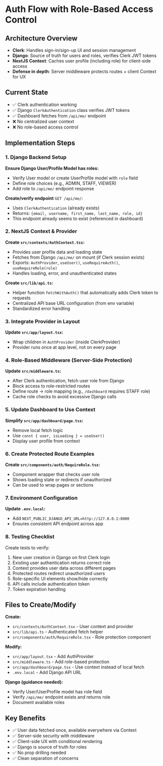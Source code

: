 # Auth Flow with Role-Based Access Control

## Architecture Overview

- **Clerk**: Handles sign-in/sign-up UI and session management
- **Django**: Source of truth for users and roles, verifies Clerk JWT tokens
- **NextJS Context**: Caches user profile (including role) for client-side access
- **Defense in depth**: Server middleware protects routes + client Context for UX

## Current State

- ✅ Clerk authentication working
- ✅ Django `ClerkAuthentication` class verifies JWT tokens
- ✅ Dashboard fetches from `/api/me/` endpoint
- ❌ No centralized user context
- ❌ No role-based access control

## Implementation Steps

### 1. Django Backend Setup

**Ensure Django User/Profile Model has roles:**

- Verify User model or create UserProfile model with `role` field
- Define role choices (e.g., ADMIN, STAFF, VIEWER)
- Add role to `/api/me/` endpoint response

**Create/verify endpoint** `GET /api/me/`:

- Uses `ClerkAuthentication` (already exists)
- Returns: `{email, username, first_name, last_name, role, id}`
- This endpoint already seems to exist (referenced in dashboard)

### 2. NextJS Context & Provider

**Create `src/contexts/AuthContext.tsx`:**

- Provides user profile data and loading state
- Fetches from Django `/api/me/` on mount (if Clerk session exists)
- Exports: `AuthProvider`, `useUser()`, `useRequireAuth()`, `useRequireRole(role)`
- Handles loading, error, and unauthenticated states

**Create `src/lib/api.ts`:**

- Helper function `fetchWithAuth()` that automatically adds Clerk token to requests
- Centralized API base URL configuration (from env variable)
- Standardized error handling

### 3. Integrate Provider in Layout

**Update `src/app/layout.tsx`:**

- Wrap children in `AuthProvider` (inside ClerkProvider)
- Provider runs once at app level, not on every page

### 4. Role-Based Middleware (Server-Side Protection)

**Update `src/middleware.ts`:**

- After Clerk authentication, fetch user role from Django
- Block access to role-restricted routes
- Define route → role mapping (e.g., `/dashboard` requires STAFF role)
- Cache role checks to avoid excessive Django calls

### 5. Update Dashboard to Use Context

**Simplify `src/app/dashboard/page.tsx`:**

- Remove local fetch logic
- Use `const { user, isLoading } = useUser()`
- Display user profile from context

### 6. Create Protected Route Examples

**Create `src/components/auth/RequireRole.tsx`:**

- Component wrapper that checks user role
- Shows loading state or redirects if unauthorized
- Can be used to wrap pages or sections

### 7. Environment Configuration

**Update `.env.local`:**

- Add `NEXT_PUBLIC_DJANGO_API_URL=http://127.0.0.1:8000`
- Ensures consistent API endpoint across app

### 8. Testing Checklist

Create tests to verify:

1. New user creation in Django on first Clerk login
2. Existing user authentication returns correct role
3. Context provides user data across different pages
4. Protected routes redirect unauthorized users
5. Role-specific UI elements show/hide correctly
6. API calls include authentication token
7. Token expiration handling

## Files to Create/Modify

**Create:**

- `src/contexts/AuthContext.tsx` - User context and provider
- `src/lib/api.ts` - Authenticated fetch helper
- `src/components/auth/RequireRole.tsx` - Role protection component

**Modify:**

- `src/app/layout.tsx` - Add AuthProvider
- `src/middleware.ts` - Add role-based protection
- `src/app/dashboard/page.tsx` - Use context instead of local fetch
- `.env.local` - Add Django API URL

**Django (guidance needed):**

- Verify User/UserProfile model has role field
- Verify `/api/me/` endpoint exists and returns role
- Document available roles

## Key Benefits

- ✅ User data fetched once, available everywhere via Context
- ✅ Server-side security with middleware
- ✅ Client-side UX with conditional rendering
- ✅ Django is source of truth for roles
- ✅ No prop drilling needed
- ✅ Clean separation of concerns
